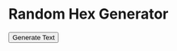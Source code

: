 <html>
  <head>
    <meta charset="UTF-8">
    <title>Random Text Generator</title>
  </head>
  <body>
    <h1>Random Hex Generator</h1>
    <button id="generate-button">Generate Text</button>
    <div id="output"></div>
    <script>
// Load the CSV files into arrays
const arcticCSV = fetch('/CSV/Monster - 01_Arctic.csv').then(response => response.text());
const desertCSV = fetch('/CSV/Monster - 02_Desert.csv').then(response => response.text());
const forestCSV = fetch('/CSV/Monster - 03_Forest.csv').then(response => response.text());
const hillsCSV = fetch('/CSV/Monster - 04_Hills.csv').then(response => response.text());
const jungleCSV = fetch('/CSV/Monster - 05_Jungle.csv').then(response => response.text());
const mountainCSV = fetch('/CSV/Monster - 06_Mountain.csv').then(response => response.text());
const plainsCSV = fetch('/CSV/Monster - 07_Plains.csv').then(response => response.text());
const swampCSV = fetch('/CSV/Monster - 08_Swamp.csv').then(response => response.text());
const cityCSV = fetch('/CSV/Monster - 09_City.csv').then(response => response.text());
const seaCSV = fetch('/CSV/Monster - 10_Sea.csv').then(response => response.text());
const gateCSV = fetch('/CSV/Monster - 11_Gate.csv').then(response => response.text());
const indexCSV = fetch('/CSV/Monster - Index.csv').then(response => response.text());

// Create a function to select a random Monster CSV file
function selectMonsterCSV() {
  const monsterCSVs = [arcticCSV, desertCSV, forestCSV, hillsCSV, jungleCSV, mountainCSV, plainsCSV, swampCSV, cityCSV, seaCSV];
  const randomIndex = Math.floor(Math.random() * monsterCSVs.length);
  return monsterCSVs[randomIndex];
}

// Create a function to concatenate random cells from a Monster CSV file
async function generateText() {
  const monsterCSV = await selectMonsterCSV();
  const monsterCSVRows = monsterCSV.split('\n');
  let concatenatedText = '';
  for (let i = 0; i < monsterCSVRows.length; i++) {
  const cells = monsterCSVRows[i].split(',');
    if (cells.length >= 16 && cells[4] !== '') {
      for (let j = 4; j <= 16; j++) {
        if (cells[j] !== '') {
          concatenatedText += cells[j] + ' ';
        }
      }
      if (Math.random() < 0.1) {
        const gateRows = await gateCSV.split('\n');
        let gateText = '';
        for (let k = 0; k < gateRows.length; k++) {
          const gateCells = gateRows[k].split(',');
          if (gateCells.length >= 7 && gateCells[4] !== '') {
            for (let l = 4; l <= 7; l++) {
              if (gateCells[l] !== '') {
                gateText += gateCells[l] + ' ';
              }
            }
            concatenatedText += '\n\n' + gateText;
          }
        }
      }
    }
  }
  // Replace 4-digit sequences with values from the Index CSV file
const indexCSVData = await indexCSV;
const indexCSVText = indexCSVData;
const indexCSVRows = indexCSVText.split('\n');
for (let i = 0; i < indexCSVRows.length; i++) {
    if (indexCSVRows[i].length >= 37) {
      for (let j = 31; j <= 36; j++) {
        const regex = new RegExp('\\b' + indexCSVRows[i][j] + '\\b', 'g');
        concatenatedText = concatenatedText.replace(regex, '<a href="' + indexCSVRows[i][j] + '">' + indexCSVRows[i][j] + '</a>');
      }
    }
}
  return concatenatedText;
}
// Bind an event listener to a button
const button = document.querySelector('button');
button.addEventListener('click', async () => {
  const text = await generateText();
  const outputDiv = document.querySelector('#output');
  outputDiv.innerHTML = text;
});
    </script>
  </body>
</html>
